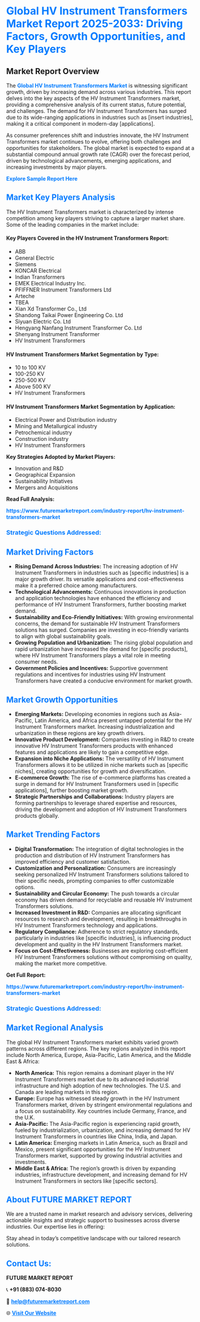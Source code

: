 <h1 style="color: #007BFF;">Global HV Instrument Transformers Market Report 2025-2033: Driving Factors, Growth Opportunities, and Key Players</h1>

<section id="overview">
<h2>Market Report Overview</h2>
<p>The <a href="https://www.futuremarketreport.com/industry-report/hv-instrument-transformers-market" style="color: #007BFF; text-decoration: none;"><strong>Global HV Instrument Transformers Market</strong></a> is witnessing significant growth, driven by increasing demand across various industries. This report delves into the key aspects of the HV Instrument Transformers market, providing a comprehensive analysis of its current status, future potential, and challenges. The demand for HV Instrument Transformers has surged due to its wide-ranging applications in industries such as [insert industries], making it a critical component in modern-day [applications].</p>
<p>As consumer preferences shift and industries innovate, the HV Instrument Transformers market continues to evolve, offering both challenges and opportunities for stakeholders. The global market is expected to expand at a substantial compound annual growth rate (CAGR) over the forecast period, driven by technological advancements, emerging applications, and increasing investments by major players.</p>
</section>

<section id="overview">
<p><a href="https://www.futuremarketreport.com/request-sample/reportId=108575" style="color: #007BFF; text-decoration: none;"><strong>Explore Sample Report Here</strong></a></p>
</section>

<section id="key-players">
<h2 style="color: #007BFF;">Market Key Players Analysis</h2>
<p>The HV Instrument Transformers market is characterized by intense competition among key players striving to capture a larger market share. Some of the leading companies in the market include:</p>
<h4>Key Players Covered in the HV Instrument Transformers Report:</h4>
<ul><li>ABB</li><li>General Electric</li><li>Siemens</li><li>KONCAR Electrical</li><li>Indian Transformers</li><li>EMEK Electrical Industry Inc.</li><li>PFIFFNER Instrument Transformers Ltd</li><li>Arteche</li><li>TBEA</li><li>Xian Xd Transformer Co., Ltd</li><li>Shandong Taikai Power Engineering Co. Ltd</li><li>Siyuan Electric Co. Ltd</li><li>Hengyang Nanfang Instrument Transformer Co. Ltd</li><li>Shenyang Instrument Transformer</li><li>HV Instrument Transformers</li></ul>
<h4>HV Instrument Transformers Market Segmentation by Type:</h4>
<ul><li>10 to 100 KV</li><li>100-250 KV</li><li>250-500 KV</li><li>Above 500 KV</li><li>HV Instrument Transformers</li></ul>

<h4>HV Instrument Transformers Market Segmentation by Application:</h4>
<ul><li>Electrical Power and Distribution industry</li><li>Mining and Metallurgical industry</li><li>Petrochemical industry</li><li>Construction industry</li><li>HV Instrument Transformers</li></ul>
<p><strong>Key Strategies Adopted by Market Players:</strong></p>
<ul>
<li>Innovation and R&D</li>
<li>Geographical Expansion</li>
<li>Sustainability Initiatives</li>
<li>Mergers and Acquisitions</li>
</ul>
</section>

<section>
<p><strong>Read Full Analysis: </strong></p><a href="https://www.futuremarketreport.com/industry-report/hv-instrument-transformers-market" style="color: #007BFF; text-decoration: none;"><strong>https://www.futuremarketreport.com/industry-report/hv-instrument-transformers-market</strong></a>
<h3 style="color: #007BFF;">Strategic Questions Addressed:</h3>
</section>

<section id="driving-factors">
<h2 style="color: #007BFF;">Market Driving Factors</h2>
<ul>
<li><strong>Rising Demand Across Industries:</strong> The increasing adoption of HV Instrument Transformers in industries such as [specific industries] is a major growth driver. Its versatile applications and cost-effectiveness make it a preferred choice among manufacturers.</li>
<li><strong>Technological Advancements:</strong> Continuous innovations in production and application technologies have enhanced the efficiency and performance of HV Instrument Transformers, further boosting market demand.</li>
<li><strong>Sustainability and Eco-Friendly Initiatives:</strong> With growing environmental concerns, the demand for sustainable HV Instrument Transformers solutions has surged. Companies are investing in eco-friendly variants to align with global sustainability goals.</li>
<li><strong>Growing Population and Urbanization:</strong> The rising global population and rapid urbanization have increased the demand for [specific products], where HV Instrument Transformers plays a vital role in meeting consumer needs.</li>
<li><strong>Government Policies and Incentives:</strong> Supportive government regulations and incentives for industries using HV Instrument Transformers have created a conducive environment for market growth.</li>
</ul>
</section>

<section id="growth-opportunities">
<h2 style="color: #007BFF;">Market Growth Opportunities</h2>
<ul>
<li><strong>Emerging Markets:</strong> Developing economies in regions such as Asia-Pacific, Latin America, and Africa present untapped potential for the HV Instrument Transformers market. Increasing industrialization and urbanization in these regions are key growth drivers.</li>
<li><strong>Innovative Product Development:</strong> Companies investing in R&D to create innovative HV Instrument Transformers products with enhanced features and applications are likely to gain a competitive edge.</li>
<li><strong>Expansion into Niche Applications:</strong> The versatility of HV Instrument Transformers allows it to be utilized in niche markets such as [specific niches], creating opportunities for growth and diversification.</li>
<li><strong>E-commerce Growth:</strong> The rise of e-commerce platforms has created a surge in demand for HV Instrument Transformers used in [specific applications], further boosting market growth.</li>
<li><strong>Strategic Partnerships and Collaborations:</strong> Industry players are forming partnerships to leverage shared expertise and resources, driving the development and adoption of HV Instrument Transformers products globally.</li>
</ul>
</section>

<section id="trending-factors">
<h2 style="color: #007BFF;">Market Trending Factors</h2>
<ul>
<li><strong>Digital Transformation:</strong> The integration of digital technologies in the production and distribution of HV Instrument Transformers has improved efficiency and customer satisfaction.</li>
<li><strong>Customization and Personalization:</strong> Consumers are increasingly seeking personalized HV Instrument Transformers solutions tailored to their specific needs, prompting companies to offer customizable options.</li>
<li><strong>Sustainability and Circular Economy:</strong> The push towards a circular economy has driven demand for recyclable and reusable HV Instrument Transformers solutions.</li>
<li><strong>Increased Investment in R&D:</strong> Companies are allocating significant resources to research and development, resulting in breakthroughs in HV Instrument Transformers technology and applications.</li>
<li><strong>Regulatory Compliance:</strong> Adherence to strict regulatory standards, particularly in industries like [specific industries], is influencing product development and quality in the HV Instrument Transformers market.</li>
<li><strong>Focus on Cost-Effectiveness:</strong> Businesses are exploring cost-efficient HV Instrument Transformers solutions without compromising on quality, making the market more competitive.</li>
</ul>
</section>

<section>
<p><strong>Get Full Report: </strong></p><a href="https://www.futuremarketreport.com/industry-report/hv-instrument-transformers-market" style="color: #007BFF; text-decoration: none;"><strong>https://www.futuremarketreport.com/industry-report/hv-instrument-transformers-market</strong></a>
<h3 style="color: #007BFF;">Strategic Questions Addressed:</h3>
</section>


<section id="regional-analysis">
<h2 style="color: #007BFF;">Market Regional Analysis</h2>
<p>The global HV Instrument Transformers market exhibits varied growth patterns across different regions. The key regions analyzed in this report include North America, Europe, Asia-Pacific, Latin America, and the Middle East & Africa:</p>
<ul>
<li><strong>North America:</strong> This region remains a dominant player in the HV Instrument Transformers market due to its advanced industrial infrastructure and high adoption of new technologies. The U.S. and Canada are leading markets in this region.</li>
<li><strong>Europe:</strong> Europe has witnessed steady growth in the HV Instrument Transformers market, driven by stringent environmental regulations and a focus on sustainability. Key countries include Germany, France, and the U.K.</li>
<li><strong>Asia-Pacific:</strong> The Asia-Pacific region is experiencing rapid growth, fueled by industrialization, urbanization, and increasing demand for HV Instrument Transformers in countries like China, India, and Japan.</li>
<li><strong>Latin America:</strong> Emerging markets in Latin America, such as Brazil and Mexico, present significant opportunities for the HV Instrument Transformers market, supported by growing industrial activities and investments.</li>
<li><strong>Middle East & Africa:</strong> The region’s growth is driven by expanding industries, infrastructure development, and increasing demand for HV Instrument Transformers in sectors like [specific sectors].</li>
</ul>
</section>

<footer>
<h2 style="color: #007BFF;">About FUTURE MARKET REPORT</h2>
<p>We are a trusted name in market research and advisory services, delivering actionable insights and strategic support to businesses across diverse industries. Our expertise lies in offering:</p>

<p>Stay ahead in today’s competitive landscape with our tailored research solutions.</p>

<h2 style="color: #007BFF;">Contact Us:</h2>
<p><strong>FUTURE MARKET REPORT</strong></p>
<p>📞 <strong>+91 (883) 074-8030</strong></p>
<p>📧 <strong><a href="mailto:help@futuremarketreport.com" style="color: #007BFF;">help@futuremarketreport.com</a></strong></p>
<p>🌐 <strong><a href="https://www.futuremarketreport.com/" style="color: #007BFF;">Visit Our Website</a></strong></p>
</footer>